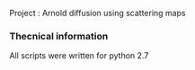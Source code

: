 Project : Arnold diffusion using scattering maps




### Thecnical information

All scripts were written for python 2.7

